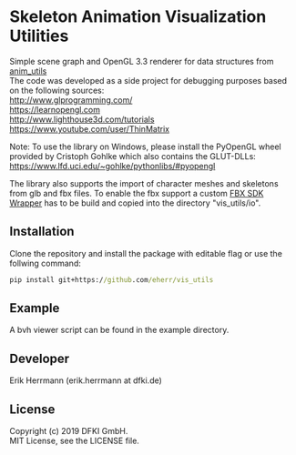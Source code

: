 # Skeleton Animation Visualization Utilities

Simple scene graph and OpenGL 3.3 renderer for data structures from [anim_utils](https://github.com/eherr/anim_utils.git)  
The code was developed as a side project for debugging purposes based on the following sources:  
http://www.glprogramming.com/  
https://learnopengl.com  
http://www.lighthouse3d.com/tutorials  
https://www.youtube.com/user/ThinMatrix  


Note: To use the library on Windows, please install the PyOpenGL wheel provided by Cristoph Gohlke which also contains the GLUT-DLLs:
https://www.lfd.uci.edu/~gohlke/pythonlibs/#pyopengl


The library also supports the import of character meshes and skeletons from glb and fbx files. To enable the fbx support a custom [FBX SDK Wrapper](https://github.com/eherr/py_fbx_wrapper) has to be build and copied into the directory "vis_utils/io".

## Installation

Clone the repository and install the package with editable flag or use the follwing command:

```bat
pip install git+https://github.com/eherr/vis_utils
```

## Example 

A bvh viewer script can be found in the example directory.


## Developer

Erik Herrmann (erik.herrmann at dfki.de)



## License
Copyright (c) 2019 DFKI GmbH.  
MIT License, see the LICENSE file.



